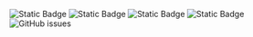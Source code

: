 ![Static Badge](https://img.shields.io/badge/blacklists-60-000000) ![Static Badge](https://img.shields.io/badge/blacklisted-2880992-cc0000) ![Static Badge](https://img.shields.io/badge/whitelisted-2242-00CC00) ![Static Badge](https://img.shields.io/badge/streaming_blacklist-28106-000000) ![GitHub issues](https://img.shields.io/github/issues/fabriziosalmi/blacklists)
